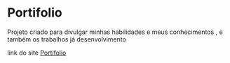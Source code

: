 # Portifolio

Projeto criado para divulgar minhas habilidades e meus conhecimentos , e também os trabalhos já desenvolvimento

link do site <a href="https://portifoliocarloshxc.netlify.app/" target="_blank">Portifolio</a>

